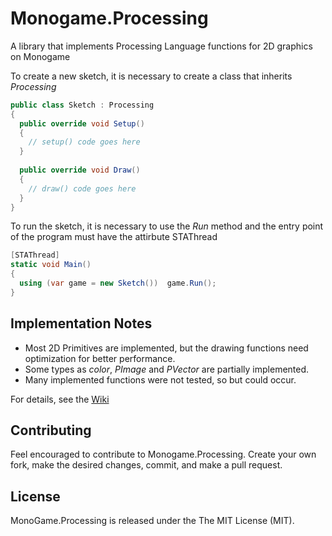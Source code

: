 # Monogame.Processing
A library that implements Processing Language functions for 2D graphics on Monogame


To create a new sketch, it is necessary to create a class that inherits *Processing*
```csharp
public class Sketch : Processing
{
  public override void Setup()
  {
    // setup() code goes here
  }
  
  public override void Draw()
  {
    // draw() code goes here
  }
}
```

To run the sketch, it is necessary to use the *Run* method and the entry point of the program must have the attirbute STAThread
```csharp
[STAThread]
static void Main()
{
  using (var game = new Sketch())  game.Run();
}
```

## Implementation Notes

- Most 2D Primitives are implemented, but the drawing functions need optimization for better performance. 
- Some types as *color*, *PImage* and *PVector* are partially implemented.
- Many implemented functions were not tested, so but could occur.

For details, see the [Wiki](https://github.com/lucasvra/Monogame.Processing/wiki/Implementation) 

## Contributing

Feel encouraged to contribute to Monogame.Processing. Create your own fork, make the desired changes, commit, and make a pull request.

## License

MonoGame.Processing is released under the The MIT License (MIT).
